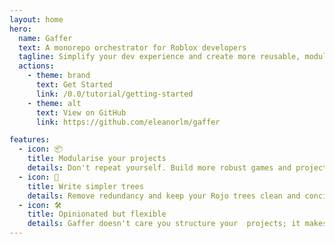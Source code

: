 ```yaml
---
layout: home
hero:
  name: Gaffer
  text: A monorepo orchestrator for Roblox developers
  tagline: Simplify your dev experience and create more reusable, modular projects
  actions:
    - theme: brand
      text: Get Started
      link: /0.0/tutorial/getting-started
    - theme: alt
      text: View on GitHub
      link: https://github.com/eleanorlm/gaffer

features:
  - icon: 📦
    title: Modularise your projects
    details: Don't repeat yourself. Build more robust games and projects with a self-contained monorepo at whatever scale you want.
  - icon: 📑
    title: Write simpler trees
    details: Remove redundancy and keep your Rojo trees clean and concise with syntactic sugar. Save writing $className 500 times.
  - icon: 🛠️
    title: Opinionated but flexible
    details: Gaffer doesn't care you structure your  projects; it makes a few assumptions and then leaves the rest to you.
---
```

